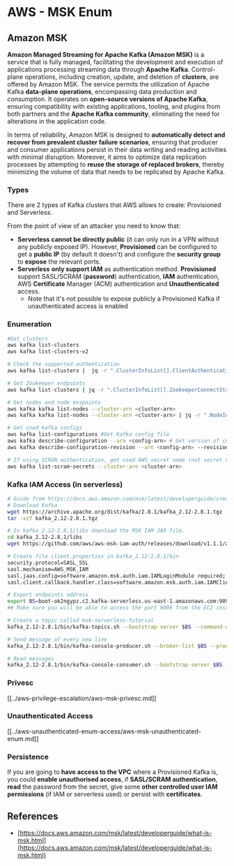 # AWS - MSK Enum

## Amazon MSK

**Amazon Managed Streaming for Apache Kafka (Amazon MSK)** is a service that is fully managed, facilitating the development and execution of applications processing streaming data through **Apache Kafka**. Control-plane operations, including creation, update, and deletion of **clusters**, are offered by Amazon MSK. The service permits the utilization of Apache Kafka **data-plane operations**, encompassing data production and consumption. It operates on **open-source versions of Apache Kafka**, ensuring compatibility with existing applications, tooling, and plugins from both partners and the **Apache Kafka community**, eliminating the need for alterations in the application code.

In terms of reliability, Amazon MSK is designed to **automatically detect and recover from prevalent cluster failure scenarios**, ensuring that producer and consumer applications persist in their data writing and reading activities with minimal disruption. Moreover, it aims to optimize data replication processes by attempting to **reuse the storage of replaced brokers**, thereby minimizing the volume of data that needs to be replicated by Apache Kafka.

### **Types**

There are 2 types of Kafka clusters that AWS allows to create: Provisioned and Serverless.

From the point of view of an attacker you need to know that:

- **Serverless cannot be directly public** (it can only run in a VPN without any publicly exposed IP). However, **Provisioned** can be configured to get a **public IP** (by default it doesn't) and configure the **security group** to **expose** the relevant ports.
- **Serverless** **only support IAM** as authentication method. **Provisioned** support SASL/SCRAM (**password**) authentication, **IAM** authentication, AWS **Certificate** Manager (ACM) authentication and **Unauthenticated** access.
  - Note that it's not possible to expose publicly a Provisioned Kafka if unauthenticated access is enabled

### Enumeration

```bash
#Get clusters
aws kafka list-clusters
aws kafka list-clusters-v2

# Check the supported authentication
aws kafka list-clusters |  jq -r ".ClusterInfoList[].ClientAuthentication"

# Get Zookeeper endpoints
aws kafka list-clusters | jq -r ".ClusterInfoList[].ZookeeperConnectString, .ClusterInfoList[].ZookeeperConnectStringTls"

# Get nodes and node enspoints
aws kafka kafka list-nodes --cluster-arn <cluster-arn>
aws kafka kafka list-nodes --cluster-arn <cluster-arn> | jq -r ".NodeInfoList[].BrokerNodeInfo.Endpoints" # Get endpoints

# Get used kafka configs
aws kafka list-configurations #Get Kafka config file
aws kafka describe-configuration --arn <config-arn> # Get version of config
aws kafka describe-configuration-revision --arn <config-arn> --revision <version> # Get content of config version

# If using SCRAN authentication, get used AWS secret name (not secret value)
aws kafka list-scram-secrets --cluster-arn <cluster-arn>
```

### Kafka IAM Access (in serverless)

```bash
# Guide from https://docs.aws.amazon.com/msk/latest/developerguide/create-serverless-cluster.html
# Download Kafka
wget https://archive.apache.org/dist/kafka/2.8.1/kafka_2.12-2.8.1.tgz
tar -xzf kafka_2.12-2.8.1.tgz

# In kafka_2.12-2.8.1/libs download the MSK IAM JAR file.
cd kafka_2.12-2.8.1/libs
wget https://github.com/aws/aws-msk-iam-auth/releases/download/v1.1.1/aws-msk-iam-auth-1.1.1-all.jar

# Create file client.properties in kafka_2.12-2.8.1/bin
security.protocol=SASL_SSL
sasl.mechanism=AWS_MSK_IAM
sasl.jaas.config=software.amazon.msk.auth.iam.IAMLoginModule required;
sasl.client.callback.handler.class=software.amazon.msk.auth.iam.IAMClientCallbackHandler

# Export endpoints address
export BS=boot-ok2ngypz.c2.kafka-serverless.us-east-1.amazonaws.com:9098
## Make sure you will be able to access the port 9098 from the EC2 instance (check VPS, subnets and SG)

# Create a topic called msk-serverless-tutorial
kafka_2.12-2.8.1/bin/kafka-topics.sh --bootstrap-server $BS --command-config client.properties --create --topic msk-serverless-tutorial --partitions 6

# Send message of every new line
kafka_2.12-2.8.1/bin/kafka-console-producer.sh --broker-list $BS --producer.config client.properties --topic msk-serverless-tutorial

# Read messages
kafka_2.12-2.8.1/bin/kafka-console-consumer.sh --bootstrap-server $BS --consumer.config client.properties --topic msk-serverless-tutorial --from-beginning
```

### Privesc

[[../aws-privilege-escalation/aws-msk-privesc.md]]

### Unauthenticated Access

[[../aws-unauthenticated-enum-access/aws-msk-unauthenticated-enum.md]]

### Persistence

If you are going to **have access to the VPC** where a Provisioned Kafka is, you could **enable unauthorised access**, if **SASL/SCRAM authentication**, **read** the password from the secret, give some **other controlled user IAM permissions** (if IAM or serverless used) or persist with **certificates**.

## References

- [https://docs.aws.amazon.com/msk/latest/developerguide/what-is-msk.html](https://docs.aws.amazon.com/msk/latest/developerguide/what-is-msk.html)

